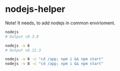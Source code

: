 # nodejs-helper

Note! It needs, to add nodejs in common envirioment.

```sh
nodejs 
# Output v9.3.0

nodejs -v 6
# Output v6.12.3

nodejs -v 6 -c "cd /app; npm i && npm start"
nodejs -v 8 -c "cd /app; npm i && npm start"
```
